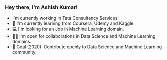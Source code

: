 ### Hey there, I'm Ashish Kumar!

* I'm currently working in Tata Consultancy Services.
* 🌱 I'm currently learning from Coursera, Udemy and Kaggle.
* 💻 I'm looking for an Job in Machine Learning domain.
* 🤝🏻 I'm open for collaborations in Data Science and Machine Learning domains.
* 🎯 Goal (2020): Contribute openly to Data Science and Machine Learning community.
